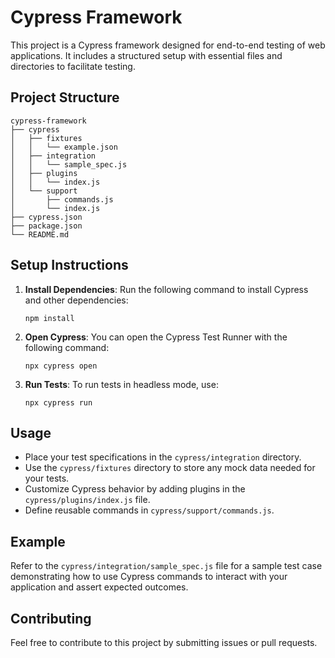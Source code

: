 # Cypress Framework

This project is a Cypress framework designed for end-to-end testing of web applications. It includes a structured setup with essential files and directories to facilitate testing.

## Project Structure

```
cypress-framework
├── cypress
│   ├── fixtures
│   │   └── example.json
│   ├── integration
│   │   └── sample_spec.js
│   ├── plugins
│   │   └── index.js
│   └── support
│       ├── commands.js
│       └── index.js
├── cypress.json
├── package.json
└── README.md
```

## Setup Instructions

1. **Install Dependencies**: 
   Run the following command to install Cypress and other dependencies:
   ```
   npm install
   ```

2. **Open Cypress**: 
   You can open the Cypress Test Runner with the following command:
   ```
   npx cypress open
   ```

3. **Run Tests**: 
   To run tests in headless mode, use:
   ```
   npx cypress run
   ```

## Usage

- Place your test specifications in the `cypress/integration` directory.
- Use the `cypress/fixtures` directory to store any mock data needed for your tests.
- Customize Cypress behavior by adding plugins in the `cypress/plugins/index.js` file.
- Define reusable commands in `cypress/support/commands.js`.

## Example

Refer to the `cypress/integration/sample_spec.js` file for a sample test case demonstrating how to use Cypress commands to interact with your application and assert expected outcomes.

## Contributing

Feel free to contribute to this project by submitting issues or pull requests.